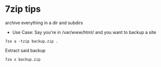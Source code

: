 # 7zip tips
archive everything in a dir and subdirs
- Use Case: Say you're in /var/www/html/ and you want to backup a site
```
7za a -tzip backup.zip .
```

Extract said backup
```
7za x backup.zip
```
